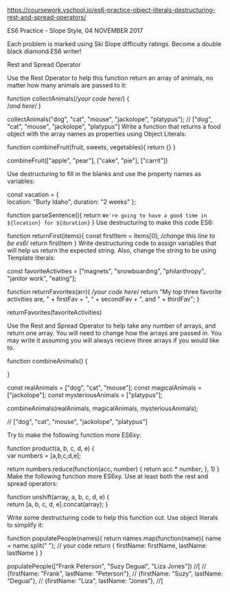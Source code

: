 https://coursework.vschool.io/es6-practice-object-literals-destructuring-rest-and-spread-operators/

ES6 Practice - Slope Style, 04 NOVEMBER 2017

Each problem is marked using Ski Slope difficulty ratings. Become a double black diamond ES6 writer!

Rest and Spread Operator

Use the Rest Operator to help this function return an array of animals, no matter how many animals are passed to it:

function collectAnimals(/*your code here*/) {  
    /*and here*/ 
}

collectAnimals("dog", "cat", "mouse", "jackolope", "platypus"); 
// ["dog", "cat", "mouse", "jackolope", "platypus"]
Write a function that returns a food object with the array names as properties using Object Literals:


function combineFruit(fruit, sweets, vegetables){
    return {}
}

combineFruit(["apple", "pear"],
             ["cake", "pie"],
             ["carrit"])

Use destructuring to fill in the blanks and use the property names as variables:

const vacation = {  
  location: "Burly Idaho",
  duration: "2 weeks"
};

function parseSentence(){
  return `We're going to have a good time in ${location} for ${duration}`
}
Use destructuring to make this code ES6:

function returnFirst(items){
    const firstItem = items[0]; /*change this line to be es6*/
    return firstItem
}
Write destructuring code to assign variables that will help us return the expected string. Also, change the string to be using Template literals:

const favoriteActivities = ["magnets", "snowboarding", "philanthropy", "janitor work", "eating"];

function returnFavorites(arr){
    /*your code here*/
    return "My top three favorite activities are, " + firstFav + ", " + secondFav + ", and " + thirdFav";
}

returnFavorites(favoriteActivities)

Use the Rest and Spread Operator to help take any number of arrays, and return one array. You will need to change how the arrays are passed in. You may write it assuming you will always recieve three arrays if you would like to.

function combineAnimals() {  
 
}

const realAnimals = ["dog", "cat", "mouse"];
const magicalAnimals = ["jackolope"];
const mysteriousAnimals = ["platypus"];

combineAnimals(realAnimals, magicalAnimals, mysteriousAnimals); 

// ["dog", "cat", "mouse", "jackolope", "platypus"]


Try to make the following function more ES6xy:

function product(a, b, c, d, e) {  
  var numbers = [a,b,c,d,e];

  return numbers.reduce(function(acc, number) {
    return acc * number;
  }, 1)
}
Make the following function more ES6xy. Use at least both the rest and spread operators:

function unshift(array, a, b, c, d, e) {  
  return [a, b, c, d, e].concat(array);
}

Write some destructuring code to help this function out. Use object literals to simplify it:

function populatePeople(names){
    return names.map(function(name){
        name = name.split(" ");
        // your code
        return {
            firstName: firstName,
            lastName: lastName
        }
}

populatePeople(["Frank Peterson", "Suzy Degual", "Liza Jones"])
//[
//  {firstName: "Frank", lastName: "Peterson"},
//  {firstName: "Suzy", lastName: "Degual"},
//  {firstName: "Liza", lastName: "Jones"},
//]